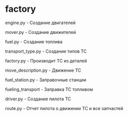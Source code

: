 # factory

engine.py - Создание двигателей

mover.py - Создание движителей

fuel.py - Создание топлива

transport_type.py - Создание типов ТС

factory.py - Производит ТС из деталей

move_description.py - Движение ТС

fuel_station.py - Заправочные станции

fueling_transport - Заправка ТС топливом

driver.py - Создание пилота ТС

route.py - Отчет пилота о движении ТС и все запчастей
